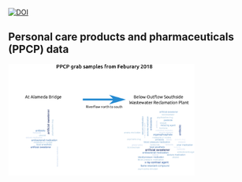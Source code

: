 [![DOI](https://zenodo.org/badge/DOI/10.5281/zenodo.3697197.svg)](https://doi.org/10.5281/zenodo.3697197)


## Personal care products and pharmaceuticals (PPCP) data



<img src="https://github.com/BEMPscience/bemp_data/blob/master/water_quality/personal%20care%20products%20and%20pharmaceuticals/images/ppcp_diagram_up_down_stream.png" width=75% height=75%>


